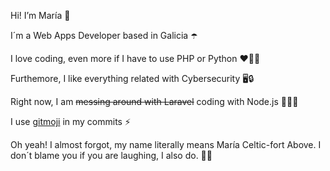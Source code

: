 Hi! I’m María 👋

I´m a Web Apps Developer based in Galicia ☂️ 

I love coding, even more if I have to use PHP or Python ❤️👩‍💻

Furthemore, I like everything related with Cybersecurity 🖥️🔒

Right now, I am ~~messing around with Laravel~~ coding with Node.js 👩👩‍💻

I use <a href= "https://gitmoji.dev"> gitmoji</a> in my commits  ⚡️

Oh yeah! I almost forgot, my name literally means María Celtic-fort Above. I don´t blame you if you are laughing, I also do. 🤷‍♀️
